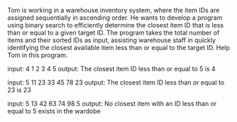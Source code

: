 Tom is working in a warehouse inventory system, where the item IDs are assigned sequentially in ascending order.
He wants to develop a program using binary search to efficiently determine the closest item ID that is less than or equal to a given target ID.
The program takes the total number of items and their sorted IDs as input, assisting warehouse staff in quickly identifying the closest available item less than or equal to the target ID. Help Tom in this program.

input:
4
1 2 3 4
5
output:
The closest item ID less than or equal to 5 is 4

input:
5
11 23 33 45 78
23
output:
The closest item ID less than or equal to 23 is 23

input:
5
13 42 63 74 98
5
output:
No closest item with an ID less than or equal to 5 exists in the wardobe
